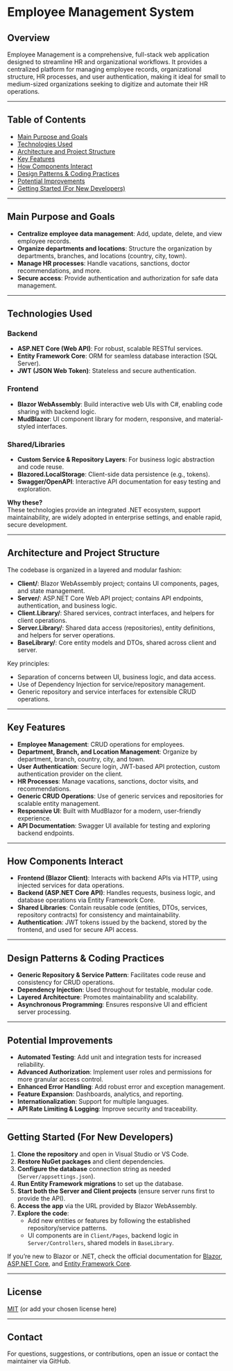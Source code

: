 # Employee Management System

## Overview

Employee Management is a comprehensive, full-stack web application designed to streamline HR and organizational workflows. It provides a centralized platform for managing employee records, organizational structure, HR processes, and user authentication, making it ideal for small to medium-sized organizations seeking to digitize and automate their HR operations.

---

## Table of Contents
- [Main Purpose and Goals](#main-purpose-and-goals)
- [Technologies Used](#technologies-used)
- [Architecture and Project Structure](#architecture-and-project-structure)
- [Key Features](#key-features)
- [How Components Interact](#how-components-interact)
- [Design Patterns & Coding Practices](#design-patterns--coding-practices)
- [Potential Improvements](#potential-improvements)
- [Getting Started (For New Developers)](#getting-started-for-new-developers)

---

## Main Purpose and Goals

- **Centralize employee data management**: Add, update, delete, and view employee records.
- **Organize departments and locations**: Structure the organization by departments, branches, and locations (country, city, town).
- **Manage HR processes**: Handle vacations, sanctions, doctor recommendations, and more.
- **Secure access**: Provide authentication and authorization for safe data management.

---

## Technologies Used

### Backend
- **ASP.NET Core (Web API)**: For robust, scalable RESTful services.
- **Entity Framework Core**: ORM for seamless database interaction (SQL Server).
- **JWT (JSON Web Token)**: Stateless and secure authentication.

### Frontend
- **Blazor WebAssembly**: Build interactive web UIs with C#, enabling code sharing with backend logic.
- **MudBlazor**: UI component library for modern, responsive, and material-styled interfaces.

### Shared/Libraries
- **Custom Service & Repository Layers**: For business logic abstraction and code reuse.
- **Blazored.LocalStorage**: Client-side data persistence (e.g., tokens).
- **Swagger/OpenAPI**: Interactive API documentation for easy testing and exploration.

**Why these?**  
These technologies provide an integrated .NET ecosystem, support maintainability, are widely adopted in enterprise settings, and enable rapid, secure development.

---

## Architecture and Project Structure

The codebase is organized in a layered and modular fashion:

- **Client/**: Blazor WebAssembly project; contains UI components, pages, and state management.
- **Server/**: ASP.NET Core Web API project; contains API endpoints, authentication, and business logic.
- **Client.Library/**: Shared services, contract interfaces, and helpers for client operations.
- **Server.Library/**: Shared data access (repositories), entity definitions, and helpers for server operations.
- **BaseLibrary/**: Core entity models and DTOs, shared across client and server.

Key principles:
- Separation of concerns between UI, business logic, and data access.
- Use of Dependency Injection for service/repository management.
- Generic repository and service interfaces for extensible CRUD operations.

---

## Key Features

- **Employee Management**: CRUD operations for employees.
- **Department, Branch, and Location Management**: Organize by department, branch, country, city, and town.
- **User Authentication**: Secure login, JWT-based API protection, custom authentication provider on the client.
- **HR Processes**: Manage vacations, sanctions, doctor visits, and recommendations.
- **Generic CRUD Operations**: Use of generic services and repositories for scalable entity management.
- **Responsive UI**: Built with MudBlazor for a modern, user-friendly experience.
- **API Documentation**: Swagger UI available for testing and exploring backend endpoints.

---

## How Components Interact

- **Frontend (Blazor Client)**: Interacts with backend APIs via HTTP, using injected services for data operations.
- **Backend (ASP.NET Core API)**: Handles requests, business logic, and database operations via Entity Framework Core.
- **Shared Libraries**: Contain reusable code (entities, DTOs, services, repository contracts) for consistency and maintainability.
- **Authentication**: JWT tokens issued by the backend, stored by the frontend, and used for secure API access.

---

## Design Patterns & Coding Practices

- **Generic Repository & Service Pattern**: Facilitates code reuse and consistency for CRUD operations.
- **Dependency Injection**: Used throughout for testable, modular code.
- **Layered Architecture**: Promotes maintainability and scalability.
- **Asynchronous Programming**: Ensures responsive UI and efficient server processing.

---

## Potential Improvements

- **Automated Testing**: Add unit and integration tests for increased reliability.
- **Advanced Authorization**: Implement user roles and permissions for more granular access control.
- **Enhanced Error Handling**: Add robust error and exception management.
- **Feature Expansion**: Dashboards, analytics, and reporting.
- **Internationalization**: Support for multiple languages.
- **API Rate Limiting & Logging**: Improve security and traceability.

---

## Getting Started (For New Developers)

1. **Clone the repository** and open in Visual Studio or VS Code.
2. **Restore NuGet packages** and client dependencies.
3. **Configure the database** connection string as needed (`Server/appsettings.json`).
4. **Run Entity Framework migrations** to set up the database.
5. **Start both the Server and Client projects** (ensure server runs first to provide the API).
6. **Access the app** via the URL provided by Blazor WebAssembly.
7. **Explore the code**:  
   - Add new entities or features by following the established repository/service patterns.
   - UI components are in `Client/Pages`, backend logic in `Server/Controllers`, shared models in `BaseLibrary`.

If you’re new to Blazor or .NET, check the official documentation for [Blazor](https://docs.microsoft.com/en-us/aspnet/core/blazor/), [ASP.NET Core](https://docs.microsoft.com/en-us/aspnet/core/), and [Entity Framework Core](https://docs.microsoft.com/en-us/ef/core/).

---

## License

[MIT](LICENSE) (or add your chosen license here)

---

## Contact

For questions, suggestions, or contributions, open an issue or contact the maintainer via GitHub.
